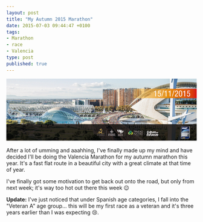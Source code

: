 ```yaml
---
layout: post
title: "My Autumn 2015 Marathon"
date: 2015-07-03 09:44:47 +0100
tags:
- Marathon
- race
- Valencia
type: post
published: true
---
```

![Valencia Marathon](/assets/valencia-marathon.jpg)

After a lot of umming and aaahhing, I've finally made up my mind and have decided I'll be doing the Valencia Marathon for my autumn marathon this year.  It's a fast flat route in a beautiful city with a great climate at that time of year.

I've finally got some motivation to get back out onto the road, but only from next week; it's way too hot out there this week :wink:

**Update:** I've just noticed that under Spanish age categories, I fall into the "Veteran A" age group... this will be my first race as a veteran and it's three years earlier than I was expecting :cry:.
